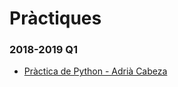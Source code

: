 # Pràctiques

### 2018-2019 Q1

- [Pràctica de Python - Adrià Cabeza](https://github.com/adriacabeza/LP-Python/blob/master/practica.py)  
